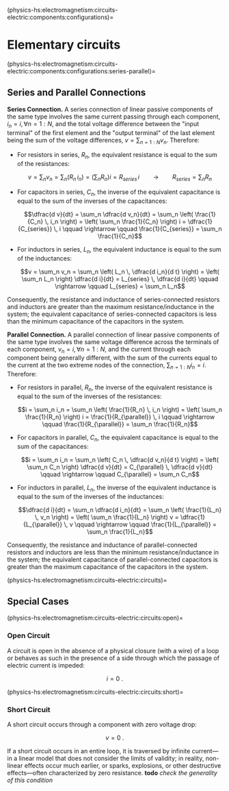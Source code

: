 (physics-hs:electromagnetism:circuits-electric:components:configurations)=
# Elementary circuits

(physics-hs:electromagnetism:circuits-electric:components:configurations:series-parallel)=
## Series and Parallel Connections

**Series Connection.** A series connection of linear passive components of the same type involves the same current passing through each component, $i_n = i, \forall n=1:N$, and the total voltage difference between the "input terminal" of the first element and the "output terminal" of the last element being the sum of the voltage differences, $v = \sum_{n=1:N} v_n$. Therefore:
- For resistors in series, $R_n$, the equivalent resistance is equal to the sum of the resistances:

   $$v = \sum_n v_n = \sum_n \left( R_n \, i_n \right) = \left( \sum_n R_n \right) i = R_{series} \, i \qquad \rightarrow \qquad R_{series} = \sum_n R_n$$

- For capacitors in series, $C_n$, the inverse of the equivalent capacitance is equal to the sum of the inverses of the capacitances:

   $$\dfrac{d v}{dt} = \sum_n \dfrac{d v_n}{dt} = \sum_n \left( \frac{1}{C_n} \, i_n \right) = \left( \sum_n \frac{1}{C_n} \right) i = \dfrac{1}{C_{series}} \, i \qquad \rightarrow \qquad \frac{1}{C_{series}} = \sum_n \frac{1}{C_n}$$

- For inductors in series, $L_n$, the equivalent inductance is equal to the sum of the inductances:

   $$v = \sum_n v_n = \sum_n \left( L_n \, \dfrac{d i_n}{d t} \right) = \left( \sum_n L_n \right) \dfrac{d i}{dt} = L_{series} \, \dfrac{d i}{dt} \qquad \rightarrow \qquad L_{series} = \sum_n L_n$$

Consequently, the resistance and inductance of series-connected resistors and inductors are greater than the maximum resistance/inductance in the system; the equivalent capacitance of series-connected capacitors is less than the minimum capacitance of the capacitors in the system.

**Parallel Connection.** A parallel connection of linear passive components of the same type involves the same voltage difference across the terminals of each component, $v_n = i, \forall n=1:N$, and the current through each component being generally different, with the sum of the currents equal to the current at the two extreme nodes of the connection, $\sum_{n=1:N} i_n = i$. Therefore:
- For resistors in parallel, $R_n$, the inverse of the equivalent resistance is equal to the sum of the inverses of the resistances:

   $$i = \sum_n i_n = \sum_n \left( \frac{1}{R_n} \, i_n \right) = \left( \sum_n \frac{1}{R_n} \right) i = \frac{1}{R_{\parallel}} \, i \qquad \rightarrow \qquad \frac{1}{R_{\parallel}} = \sum_n \frac{1}{R_n}$$

- For capacitors in parallel, $C_n$, the equivalent capacitance is equal to the sum of the capacitances:

   $$i = \sum_n i_n = \sum_n \left( C_n \, \dfrac{d v_n}{d t} \right) = \left( \sum_n C_n \right) \dfrac{d v}{dt} = C_{\parallel} \, \dfrac{d v}{dt} \qquad \rightarrow \qquad C_{\parallel} = \sum_n C_n$$

- For inductors in parallel, $L_n$, the inverse of the equivalent inductance is equal to the sum of the inverses of the inductances:

   $$\dfrac{d i}{dt} = \sum_n \dfrac{d i_n}{dt} = \sum_n \left( \frac{1}{L_n} \, v_n \right) = \left( \sum_n \frac{1}{L_n} \right) v = \dfrac{1}{L_{\parallel}} \, v \qquad \rightarrow \qquad \frac{1}{L_{\parallel}} = \sum_n \frac{1}{L_n}$$

Consequently, the resistance and inductance of parallel-connected resistors and inductors are less than the minimum resistance/inductance in the system; the equivalent capacitance of parallel-connected capacitors is greater than the maximum capacitance of the capacitors in the system.

(physics-hs:electromagnetism:circuits-electric:circuits)=
## Special Cases

(physics-hs:electromagnetism:circuits-electric:circuits:open)=
### Open Circuit
A circuit is open in the absence of a physical closure (with a wire) of a loop or behaves as such in the presence of a side through which the passage of electric current is impeded:

$$i = 0 \ .$$

(physics-hs:electromagnetism:circuits-electric:circuits:short)=
### Short Circuit
A short circuit occurs through a component with zero voltage drop:

$$v = 0 \ .$$

If a short circuit occurs in an entire loop, it is traversed by infinite current—in a linear model that does not consider the limits of validity; in reality, non-linear effects occur much earlier, or sparks, explosions, or other destructive effects—often characterized by zero resistance. **todo** *check the generality of this condition*



